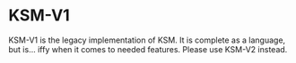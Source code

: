 # KSM-V1

KSM-V1 is the legacy implementation of KSM. It is complete as a language, but is... iffy when it comes to needed features.
Please use KSM-V2 instead.
